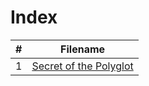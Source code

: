 # Index 

| **#** | **Filename** | 
|---|------------|
| 1 | [Secret of the Polyglot](./Secret%20of%20the%20Polyglot.md) | 

